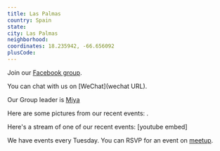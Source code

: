 ```yaml
---
title: Las Palmas
country: Spain
state: 
city: Las Palmas
neighborhood: 
coordinates: 18.235942, -66.656092
plusCode:
---
```

Join our [Facebook group](https://www.facebook.com/groups/1802240740060451).

You can chat with us on [WeChat](wechat URL).

Our Group leader is [Miya](freecodecamp.org/miya)

Here are some pictures from our recent events:
![]().

Here's a stream of one of our recent events:
[youtube embed]

We have events every Tuesday. You can RSVP for an event on [meetup](meetupurl).
